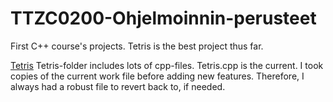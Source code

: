 # TTZC0200-Ohjelmoinnin-perusteet
First C++ course's projects.
Tetris is the best project thus far.

[Tetris](https://github.com/Szeretni/TTZC0200-Ohjelmoinnin-perusteet/blob/master/tetris/tetris.cpp)
Tetris-folder includes lots of cpp-files. Tetris.cpp is the current. I took copies of the current work file before adding new features. Therefore, I always had a robust file to revert back to, if needed.
